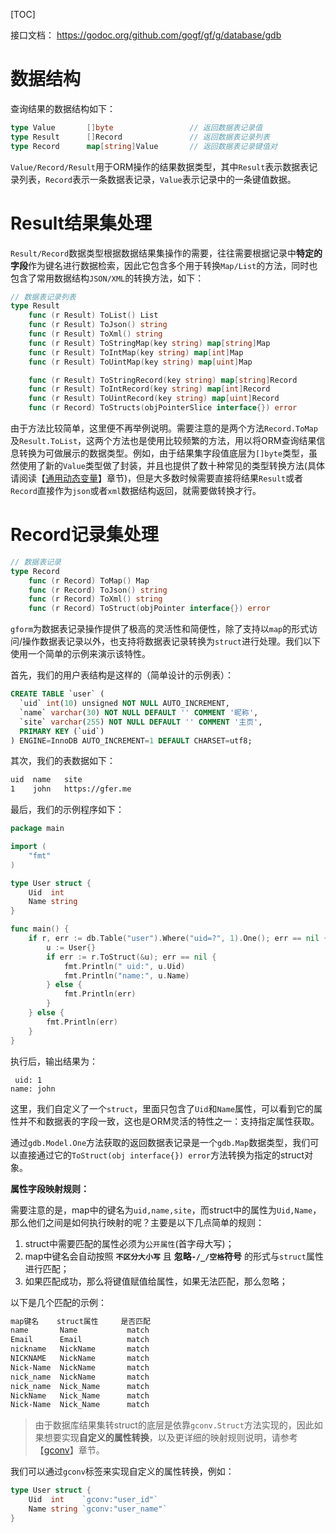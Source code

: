 [TOC]

接口文档：
https://godoc.org/github.com/gogf/gf/g/database/gdb

# 数据结构

查询结果的数据结构如下：
```go
type Value       []byte                 // 返回数据表记录值
type Result      []Record               // 返回数据表记录列表
type Record      map[string]Value       // 返回数据表记录键值对
```

`Value/Record/Result`用于ORM操作的结果数据类型，其中```Result```表示数据表记录列表，```Record```表示一条数据表记录，```Value```表示记录中的一条键值数据。

# Result结果集处理

`Result/Record`数据类型根据数据结果集操作的需要，往往需要根据记录中**特定的字段**作为键名进行数据检索，因此它包含多个用于转换`Map/List`的方法，同时也包含了常用数据结构`JSON/XML`的转换方法，如下：
```go
// 数据表记录列表
type Result
    func (r Result) ToList() List
	func (r Result) ToJson() string
    func (r Result) ToXml() string
    func (r Result) ToStringMap(key string) map[string]Map
    func (r Result) ToIntMap(key string) map[int]Map
	func (r Result) ToUintMap(key string) map[uint]Map

    func (r Result) ToStringRecord(key string) map[string]Record
    func (r Result) ToIntRecord(key string) map[int]Record
    func (r Result) ToUintRecord(key string) map[uint]Record
    func (r Record) ToStructs(objPointerSlice interface{}) error
```
由于方法比较简单，这里便不再举例说明。需要注意的是两个方法```Record.ToMap```及```Result.ToList```，这两个方法也是使用比较频繁的方法，用以将ORM查询结果信息转换为可做展示的数据类型。例如，由于结果集字段值底层为```[]byte```类型，虽然使用了新的```Value```类型做了封装，并且也提供了数十种常见的类型转换方法(具体请阅读【[通用动态变量](container/gvar/index.md)】章节)，但是大多数时候需要直接将结果```Result```或者```Record```直接作为```json```或者```xml```数据结构返回，就需要做转换才行。

# Record记录集处理

```go
// 数据表记录
type Record
    func (r Record) ToMap() Map
    func (r Record) ToJson() string
    func (r Record) ToXml() string
    func (r Record) ToStruct(objPointer interface{}) error
```

`gform`为数据表记录操作提供了极高的灵活性和简便性，除了支持以`map`的形式访问/操作数据表记录以外，也支持将数据表记录转换为`struct`进行处理。我们以下使用一个简单的示例来演示该特性。

首先，我们的用户表结构是这样的（简单设计的示例表）：
```sql
CREATE TABLE `user` (
  `uid` int(10) unsigned NOT NULL AUTO_INCREMENT,
  `name` varchar(30) NOT NULL DEFAULT '' COMMENT '昵称',
  `site` varchar(255) NOT NULL DEFAULT '' COMMENT '主页',
  PRIMARY KEY (`uid`)
) ENGINE=InnoDB AUTO_INCREMENT=1 DEFAULT CHARSET=utf8;
```
其次，我们的表数据如下：
```html
uid  name   site
1    john   https://gfer.me
```
最后，我们的示例程序如下：

```go
package main

import (
    "fmt"
)

type User struct {
    Uid  int
    Name string
}

func main() {
    if r, err := db.Table("user").Where("uid=?", 1).One(); err == nil {
        u := User{}
        if err := r.ToStruct(&u); err == nil {
            fmt.Println(" uid:", u.Uid)
            fmt.Println("name:", u.Name)
        } else {
            fmt.Println(err)
        }
    } else {
        fmt.Println(err)
    }
}
```
执行后，输出结果为：
```shell
 uid: 1
name: john
```
这里，我们自定义了一个`struct`，里面只包含了```Uid```和```Name```属性，可以看到它的属性并不和数据表的字段一致，这也是ORM灵活的特性之一：支持指定属性获取。

通过```gdb.Model.One```方法获取的返回数据表记录是一个```gdb.Map```数据类型，我们可以直接通过它的```ToStruct(obj interface{}) error```方法转换为指定的struct对象。

**属性字段映射规则：**

需要注意的是，map中的键名为`uid,name,site`，而struct中的属性为`Uid,Name`，那么他们之间是如何执行映射的呢？主要是以下几点简单的规则：
1. struct中需要匹配的属性必须为`公开属性`(首字母大写)；
2. map中键名会自动按照 **`不区分大小写`** 且 **忽略`-/_/空格`符号** 的形式与`struct`属性进行匹配；
3. 如果匹配成功，那么将键值赋值给属性，如果无法匹配，那么忽略；

以下是几个匹配的示例：
```html
map键名    struct属性     是否匹配
name       Name           match
Email      Email          match
nickname   NickName       match
NICKNAME   NickName       match
Nick-Name  NickName       match
nick_name  NickName       match
nick_name  Nick_Name      match
NickName   Nick_Name      match
Nick-Name  Nick_Name      match
```
> 由于数据库结果集转struct的底层是依靠`gconv.Struct`方法实现的，因此如果想要实现**自定义的属性转换**，以及更详细的映射规则说明，请参考【[gconv](util/gconv/struct.md)】章节。

我们可以通过`gconv`标签来实现自定义的属性转换，例如：
```go
type User struct {
    Uid  int    `gconv:"user_id"`
    Name string `gconv:"user_name"`
}
```




